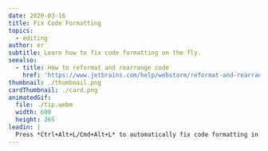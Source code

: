 ```yaml
---
date: 2020-03-16
title: Fix Code Formatting
topics:
  - editing
author: er
subtitle: Learn how to fix code formatting on the fly.
seealso:
  - title: How to reformat and rearrange code
    href: 'https://www.jetbrains.com/help/webstorm/reformat-and-rearrange-code.html'
thumbnail: ./thumbnail.png
cardThumbnail: ./card.png
animatedGif:
  file: ./tip.webm
  width: 600
  height: 265
leadin: |
  Press *Ctrl+Alt+L/Cmd+Alt+L* to automatically fix code formatting in a file.
---
```


